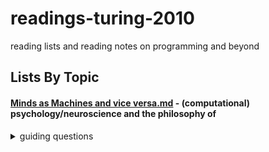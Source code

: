 # readings-turing-2010
reading lists and reading notes on programming and beyond

## Lists By Topic
#### [Minds as Machines and vice versa.md](https://github.com/kellydinneen/readings-turing-2010/blob/master/Minds%20as%20Machines%20and%20vice%20versa.md) - (computational) psychology/neuroscience and the philosophy of
<details>
<summary> guiding questions </summary> <br> <ul>
<li><em>what can developers learn from the human mind to build better software?</em></li>
<ul>
<li>how can we (and should we) model computers on ourselves?</li>
<li>how can we avoid the pitfalls of human psychology when designing computer 'psychologies'</li>
<li>does framing software as psychology help us or hurt us as designers?</li>	
</ul><br>	
<li><em>how can we build software that is better for the human mind</em></li>
<ul>
<li>how is the technology we use contributing to our wellbeing, planting new epistemic habits, changing the way we think</li>
<li>what can psychology + neuroscience tell us about how can we do better for users</li>
<li>how can we augment + fill in the gaps of human capacities rather than merely replicating + replacing them</li>	
</ul><br>		
<li><em>how can understanding of computers enhance our understanding of the mind</em></li>
<ul>
<li>what can psychologists/neuroscientists learn from programmers and computer scientists about the nature of information and thought</li>	
</ul><br>		
<li><em>how can software be used as a tool in behavioral science research</em></li>
<ul>
<li>for modelling of neural function, decision making, social interaction</li>
<li>for data processing</li>
<li>for data collection (e.g. scaled, web hosted surveys and digital experiments)</li>	
<li>for communication and education</li>	
</ul><br>		
<li><em>what should we think about AI?</em></li>
<ul>
<li>what is there to be afraid of?</li>
<li>what kind of control do we have over the future?</li>
</ul>
</ul>
	
</details>

